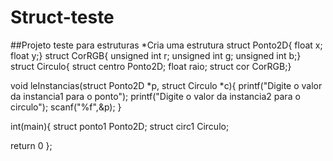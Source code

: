 # Struct-teste
##Projeto teste para estruturas
*Cria uma estrutura
struct Ponto2D{
	float x;
	float y;}
struct CorRGB{
	unsigned int r;
	unsigned int g;
	unsigned int b;}
struct Circulo{
	struct centro Ponto2D;
	float raio;
	struct cor CorRGB;}

void leInstancias(struct Ponto2D *p, struct Circulo *c){
	printf("Digite o valor da instancia1 para o ponto");
	printf("Digite o valor da instancia2 para o circulo");
	scanf("%f",&p);
}

int(main){
	struct ponto1 Ponto2D;
	struct circ1 Circulo;

return 0
};